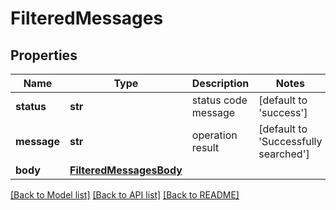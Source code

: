 # FilteredMessages

## Properties
Name | Type | Description | Notes
------------ | ------------- | ------------- | -------------
**status** | **str** | status code message | [default to 'success']
**message** | **str** | operation result | [default to 'Successfully searched']
**body** | [**FilteredMessagesBody**](FilteredMessagesBody.md) |  | 

[[Back to Model list]](../README.md#documentation-for-models) [[Back to API list]](../README.md#documentation-for-api-endpoints) [[Back to README]](../README.md)

